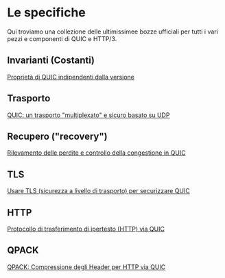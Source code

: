 # Le specifiche

Qui troviamo una collezione delle ultimissimee bozze ufficiali per tutti i vari
pezzi e componenti di QUIC e HTTP/3.

## Invarianti (Costanti)

[Proprietà di QUIC indipendenti dalla versione](https://tools.ietf.org/html/draft-ietf-quic-invariants-07)

## Trasporto

[QUIC: un trasporto "multiplexato" e sicuro basato su UDP](https://tools.ietf.org/html/draft-ietf-quic-transport-23)

## Recupero ("recovery")

[Rilevamento delle perdite e controllo della congestione in QUIC](https://tools.ietf.org/html/draft-ietf-quic-recovery-23)

## TLS

[Usare TLS (sicurezza a livello di trasporto) per securizzare QUIC](https://tools.ietf.org/html/draft-ietf-quic-tls-23)

## HTTP

[Protocollo di trasferimento di ipertesto (HTTP) via QUIC](https://tools.ietf.org/html/draft-ietf-quic-http-23)

## QPACK

[QPACK: Compressione degli Header per HTTP via QUIC](https://tools.ietf.org/html/draft-ietf-quic-qpack-10)
